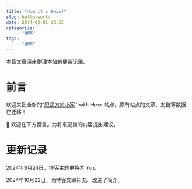 ```yaml
---
title: "Now it's Hexo!"
slug: hello-world
date: 2024-05-01 23:23
categories:
    - "博客"
tags:
    - "博客"
---
```


本篇文章用来整理本站的更新记录。

<!-- more -->

# 前言

欢迎来到全新的“[思遥方的小家](https://blog.seayay.top)” with Hexo 站点，原有站点的文章、友链等数据已迁移！

👏 欢迎在下方留言，为将来更新的内容提出建议。

# 更新记录

2024年9月24日，博客主题更换为 `Yun`。

2024年10月22日，为博客文章补充、改进了简介。